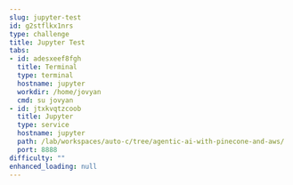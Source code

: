 ```yaml
---
slug: jupyter-test
id: g2stflkx1nrs
type: challenge
title: Jupyter Test
tabs:
- id: adesxeef8fgh
  title: Terminal
  type: terminal
  hostname: jupyter
  workdir: /home/jovyan
  cmd: su jovyan
- id: jtxkvqtzcoob
  title: Jupyter
  type: service
  hostname: jupyter
  path: /lab/workspaces/auto-c/tree/agentic-ai-with-pinecone-and-aws/
  port: 8888
difficulty: ""
enhanced_loading: null
---
```

